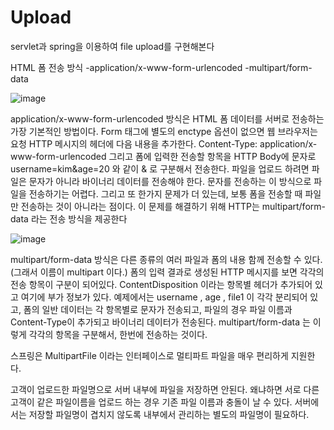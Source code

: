 # Upload
servlet과 spring을 이용하여 file upload를 구현해본다

HTML 폼 전송 방식
 -application/x-www-form-urlencoded
 -multipart/form-data
 
 ![image](https://user-images.githubusercontent.com/69129562/207521802-962efc54-ca8b-41b4-a8b5-00ff74e48135.png)

application/x-www-form-urlencoded 방식은 HTML 폼 데이터를 서버로 전송하는 가장 기본적인
방법이다. Form 태그에 별도의 enctype 옵션이 없으면 웹 브라우저는 요청 HTTP 메시지의 헤더에 다음
내용을 추가한다.
Content-Type: application/x-www-form-urlencoded
그리고 폼에 입력한 전송할 항목을 HTTP Body에 문자로 username=kim&age=20 와 같이 & 로 구분해서
전송한다.
파일을 업로드 하려면 파일은 문자가 아니라 바이너리 데이터를 전송해야 한다. 문자를 전송하는 이
방식으로 파일을 전송하기는 어렵다. 그리고 또 한가지 문제가 더 있는데, 보통 폼을 전송할 때 파일만
전송하는 것이 아니라는 점이다.
이 문제를 해결하기 위해 HTTP는 multipart/form-data 라는 전송 방식을 제공한다

![image](https://user-images.githubusercontent.com/69129562/207523569-b2809d0a-890e-43a7-acae-c3530662666b.png)

multipart/form-data 방식은 다른 종류의 여러 파일과 폼의 내용 함께 전송할 수 있다. (그래서 이름이
multipart 이다.)
폼의 입력 결과로 생성된 HTTP 메시지를 보면 각각의 전송 항목이 구분이 되어있다. ContentDisposition 이라는 항목별 헤더가 추가되어 있고 여기에 부가 정보가 있다. 예제에서는 username ,
age , file1 이 각각 분리되어 있고, 폼의 일반 데이터는 각 항목별로 문자가 전송되고, 파일의 경우 파일
이름과 Content-Type이 추가되고 바이너리 데이터가 전송된다.
multipart/form-data 는 이렇게 각각의 항목을 구분해서, 한번에 전송하는 것이다.

스프링은 MultipartFile 이라는 인터페이스로 멀티파트 파일을 매우 편리하게 지원한다.

고객이 업로드한 파일명으로 서버 내부에 파일을 저장하면 안된다. 왜냐하면 서로 다른 고객이 같은
파일이름을 업로드 하는 경우 기존 파일 이름과 충돌이 날 수 있다. 서버에서는 저장할 파일명이 겹치지
않도록 내부에서 관리하는 별도의 파일명이 필요하다.



